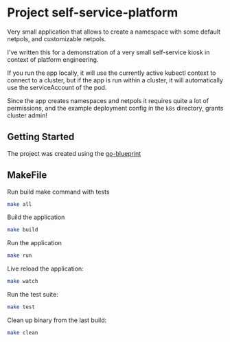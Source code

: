 # Project self-service-platform

Very small application that allows to create a namespace with some default netpols, and customizable netpols.

I've written this for a demonstration of a very small self-service kiosk in context of platform engineering.

If you run the app locally, it will use the currently active kubectl context to connect to a cluster, but
if the app is run within a cluster, it will automatically use the serviceAccount of the pod.

Since the app creates namespaces and netpols it requires quite a lot of permissions, and the example
deployment config in the `k8s` directory, grants cluster admin!

## Getting Started

The project was created using the [go-blueprint](https://github.com/Melkeydev/go-blueprint)

## MakeFile

Run build make command with tests
```bash
make all
```

Build the application
```bash
make build
```

Run the application
```bash
make run
```

Live reload the application:
```bash
make watch
```

Run the test suite:
```bash
make test
```

Clean up binary from the last build:
```bash
make clean
```
